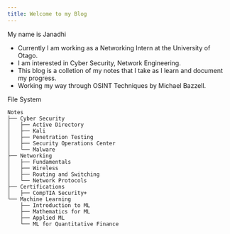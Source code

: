 ```yaml
---
title: Welcome to my Blog
---
```


My name is Janadhi
- Currently I am working as a Networking Intern at the University of Otago.
- I am interested in Cyber Security, Network Engineering.
- This blog is a colletion of my notes that I take as I learn and document my progress. 
- Working my way through OSINT Techniques by Michael Bazzell.


File System 
```
Notes
├── Cyber Security
│   ├── Active Directory
│   ├── Kali
│   ├── Penetration Testing
│   ├── Security Operations Center
│   └── Malware
├── Networking
│   ├── Fundamentals
│   ├── Wireless
│   ├── Routing and Switching
│   └── Network Protocols
├── Certifications
│   ├── CompTIA Security+
└── Machine Learning
    ├── Introduction to ML
    ├── Mathematics for ML
    ├── Applied ML
    └── ML for Quantitative Finance

```

